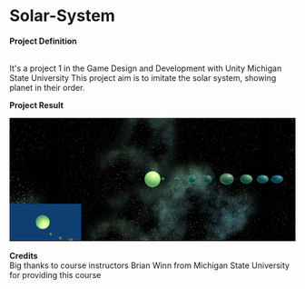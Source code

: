 # Solar-System
**Project Definition**<br><br>

It's a project 1 in the Game Design and Development with Unity Michigan State University
This project aim is to imitate the solar system, showing planet in their order.
<br>

**Project Result**

![alt text](https://github.com/driskimaulana/Solar-System/blob/main/Solar-System/ScreenShots/Solar%20System%20ScreenShots.png?raw=true)

**Credits**
<br>
Big thanks to course instructors Brian Winn from Michigan State University for providing this course
